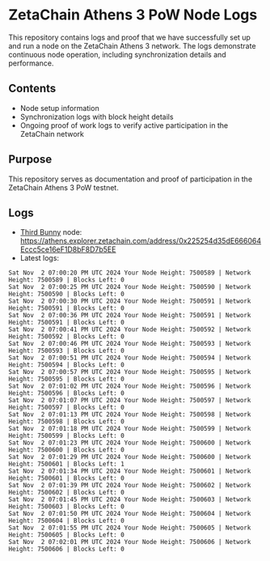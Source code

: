 # ZetaChain Athens 3 PoW Node Logs
This repository contains logs and proof that we have successfully set up and run a node on the ZetaChain Athens 3 network. The logs demonstrate continuous node operation, including synchronization details and performance.

## Contents
- Node setup information
- Synchronization logs with block height details
- Ongoing proof of work logs to verify active participation in the ZetaChain network

## Purpose
This repository serves as documentation and proof of participation in the ZetaChain Athens 3 PoW testnet.

## Logs

- [Third Bunny](https://thirdbunny.xyz/) node: https://athens.explorer.zetachain.com/address/0x225254d35dE666064Eccc5ce16eF1D8bF8D7b5EE
- Latest logs:
```
Sat Nov  2 07:00:20 PM UTC 2024 Your Node Height: 7500589 | Network Height: 7500589 | Blocks Left: 0
Sat Nov  2 07:00:25 PM UTC 2024 Your Node Height: 7500590 | Network Height: 7500590 | Blocks Left: 0
Sat Nov  2 07:00:30 PM UTC 2024 Your Node Height: 7500591 | Network Height: 7500591 | Blocks Left: 0
Sat Nov  2 07:00:36 PM UTC 2024 Your Node Height: 7500591 | Network Height: 7500591 | Blocks Left: 0
Sat Nov  2 07:00:41 PM UTC 2024 Your Node Height: 7500592 | Network Height: 7500592 | Blocks Left: 0
Sat Nov  2 07:00:46 PM UTC 2024 Your Node Height: 7500593 | Network Height: 7500593 | Blocks Left: 0
Sat Nov  2 07:00:51 PM UTC 2024 Your Node Height: 7500594 | Network Height: 7500594 | Blocks Left: 0
Sat Nov  2 07:00:57 PM UTC 2024 Your Node Height: 7500595 | Network Height: 7500595 | Blocks Left: 0
Sat Nov  2 07:01:02 PM UTC 2024 Your Node Height: 7500596 | Network Height: 7500596 | Blocks Left: 0
Sat Nov  2 07:01:07 PM UTC 2024 Your Node Height: 7500597 | Network Height: 7500597 | Blocks Left: 0
Sat Nov  2 07:01:13 PM UTC 2024 Your Node Height: 7500598 | Network Height: 7500598 | Blocks Left: 0
Sat Nov  2 07:01:18 PM UTC 2024 Your Node Height: 7500599 | Network Height: 7500599 | Blocks Left: 0
Sat Nov  2 07:01:23 PM UTC 2024 Your Node Height: 7500600 | Network Height: 7500600 | Blocks Left: 0
Sat Nov  2 07:01:29 PM UTC 2024 Your Node Height: 7500600 | Network Height: 7500601 | Blocks Left: 1
Sat Nov  2 07:01:34 PM UTC 2024 Your Node Height: 7500601 | Network Height: 7500601 | Blocks Left: 0
Sat Nov  2 07:01:39 PM UTC 2024 Your Node Height: 7500602 | Network Height: 7500602 | Blocks Left: 0
Sat Nov  2 07:01:45 PM UTC 2024 Your Node Height: 7500603 | Network Height: 7500603 | Blocks Left: 0
Sat Nov  2 07:01:50 PM UTC 2024 Your Node Height: 7500604 | Network Height: 7500604 | Blocks Left: 0
Sat Nov  2 07:01:55 PM UTC 2024 Your Node Height: 7500605 | Network Height: 7500605 | Blocks Left: 0
Sat Nov  2 07:02:01 PM UTC 2024 Your Node Height: 7500606 | Network Height: 7500606 | Blocks Left: 0
```
